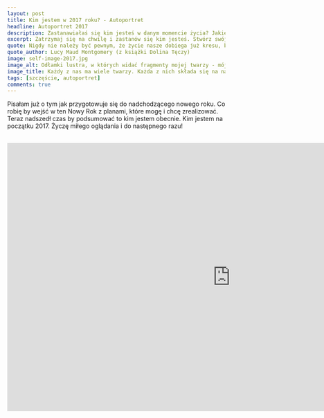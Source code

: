 ```yaml
---
layout: post
title: Kim jestem w 2017 roku? - Autoportret
headline: Autoportret 2017
description: Zastanawiałaś się kim jesteś w danym momencie życia? Jakie są Twoje zadania i plany? Jak siebie widzisz? Ten film pokazuje mój autoportret na rok 2017
excerpt: Zatrzymaj się na chwilę i zastanów się kim jesteś. Stwórz swój niepowtarzalny portret.
quote: Nigdy nie należy być pewnym, że życie nasze dobiega już kresu, bo kiedy nam się nawet zdaje, że los skończył pisać swą historię, to gdy odwracamy stronice księgi naszego życia, widzimy ze zdziwieniem świeżo napisany rozdział.
quote_author: Lucy Maud Montgomery (z książki Dolina Tęczy)
image: self-image-2017.jpg
image_alt: Odłamki lustra, w których widać fragmenty mojej twarzy - mój autoportret
image_title: Każdy z nas ma wiele twarzy. Każda z nich składa się na nasz autoportret.
tags: [szczęście, autoportret]
comments: true
---
```


Pisałam już o tym jak przygotowuje się do nadchodzącego nowego roku. Co robię by wejść w ten Nowy Rok z planami, które mogę i chcę zrealizować. Teraz nadszedł czas by podsumować to kim jestem obecnie. Kim jestem na początku 2017. Życzę miłego oglądania i do następnego razu!

<!--break-->
<br>

<iframe width="1030" height="620" src="https://www.youtube.com/embed/Dv-bUBzeTX4" frameborder="0" allowfullscreen></iframe>
